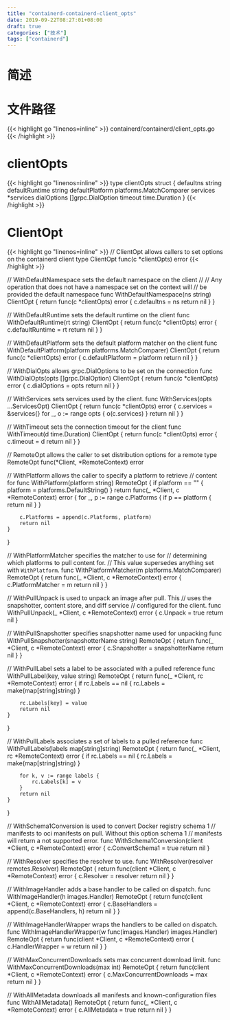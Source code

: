 ```yaml
---
title: "containerd-containerd-client_opts"
date: 2019-09-22T08:27:01+08:00
draft: true
categories: ["技术"]
tags: ["containerd"]
---
```

# 简述
<!--more-->
# 文件路径
{{< highlight go "linenos=inline" >}}
containerd/containerd/client_opts.go
{{< /highlight >}}

# clientOpts
{{< highlight go "linenos=inline" >}}
type clientOpts struct {
	defaultns       string
	defaultRuntime  string
	defaultPlatform platforms.MatchComparer
	services        *services
	dialOptions     []grpc.DialOption
	timeout         time.Duration
}
{{< /highlight >}}

# ClientOpt
{{< highlight go "linenos=inline" >}}
// ClientOpt allows callers to set options on the containerd client
type ClientOpt func(c *clientOpts) error
{{< /highlight >}}

// WithDefaultNamespace sets the default namespace on the client
//
// Any operation that does not have a namespace set on the context will
// be provided the default namespace
func WithDefaultNamespace(ns string) ClientOpt {
	return func(c *clientOpts) error {
		c.defaultns = ns
		return nil
	}
}

// WithDefaultRuntime sets the default runtime on the client
func WithDefaultRuntime(rt string) ClientOpt {
	return func(c *clientOpts) error {
		c.defaultRuntime = rt
		return nil
	}
}

// WithDefaultPlatform sets the default platform matcher on the client
func WithDefaultPlatform(platform platforms.MatchComparer) ClientOpt {
	return func(c *clientOpts) error {
		c.defaultPlatform = platform
		return nil
	}
}

// WithDialOpts allows grpc.DialOptions to be set on the connection
func WithDialOpts(opts []grpc.DialOption) ClientOpt {
	return func(c *clientOpts) error {
		c.dialOptions = opts
		return nil
	}
}

// WithServices sets services used by the client.
func WithServices(opts ...ServicesOpt) ClientOpt {
	return func(c *clientOpts) error {
		c.services = &services{}
		for _, o := range opts {
			o(c.services)
		}
		return nil
	}
}

// WithTimeout sets the connection timeout for the client
func WithTimeout(d time.Duration) ClientOpt {
	return func(c *clientOpts) error {
		c.timeout = d
		return nil
	}
}

// RemoteOpt allows the caller to set distribution options for a remote
type RemoteOpt func(*Client, *RemoteContext) error

// WithPlatform allows the caller to specify a platform to retrieve
// content for
func WithPlatform(platform string) RemoteOpt {
	if platform == "" {
		platform = platforms.DefaultString()
	}
	return func(_ *Client, c *RemoteContext) error {
		for _, p := range c.Platforms {
			if p == platform {
				return nil
			}
		}

		c.Platforms = append(c.Platforms, platform)
		return nil
	}
}

// WithPlatformMatcher specifies the matcher to use for
// determining which platforms to pull content for.
// This value supersedes anything set with `WithPlatform`.
func WithPlatformMatcher(m platforms.MatchComparer) RemoteOpt {
	return func(_ *Client, c *RemoteContext) error {
		c.PlatformMatcher = m
		return nil
	}
}

// WithPullUnpack is used to unpack an image after pull. This
// uses the snapshotter, content store, and diff service
// configured for the client.
func WithPullUnpack(_ *Client, c *RemoteContext) error {
	c.Unpack = true
	return nil
}

// WithPullSnapshotter specifies snapshotter name used for unpacking
func WithPullSnapshotter(snapshotterName string) RemoteOpt {
	return func(_ *Client, c *RemoteContext) error {
		c.Snapshotter = snapshotterName
		return nil
	}
}

// WithPullLabel sets a label to be associated with a pulled reference
func WithPullLabel(key, value string) RemoteOpt {
	return func(_ *Client, rc *RemoteContext) error {
		if rc.Labels == nil {
			rc.Labels = make(map[string]string)
		}

		rc.Labels[key] = value
		return nil
	}
}

// WithPullLabels associates a set of labels to a pulled reference
func WithPullLabels(labels map[string]string) RemoteOpt {
	return func(_ *Client, rc *RemoteContext) error {
		if rc.Labels == nil {
			rc.Labels = make(map[string]string)
		}

		for k, v := range labels {
			rc.Labels[k] = v
		}
		return nil
	}
}

// WithSchema1Conversion is used to convert Docker registry schema 1
// manifests to oci manifests on pull. Without this option schema 1
// manifests will return a not supported error.
func WithSchema1Conversion(client *Client, c *RemoteContext) error {
	c.ConvertSchema1 = true
	return nil
}

// WithResolver specifies the resolver to use.
func WithResolver(resolver remotes.Resolver) RemoteOpt {
	return func(client *Client, c *RemoteContext) error {
		c.Resolver = resolver
		return nil
	}
}

// WithImageHandler adds a base handler to be called on dispatch.
func WithImageHandler(h images.Handler) RemoteOpt {
	return func(client *Client, c *RemoteContext) error {
		c.BaseHandlers = append(c.BaseHandlers, h)
		return nil
	}
}

// WithImageHandlerWrapper wraps the handlers to be called on dispatch.
func WithImageHandlerWrapper(w func(images.Handler) images.Handler) RemoteOpt {
	return func(client *Client, c *RemoteContext) error {
		c.HandlerWrapper = w
		return nil
	}
}

// WithMaxConcurrentDownloads sets max concurrent download limit.
func WithMaxConcurrentDownloads(max int) RemoteOpt {
	return func(client *Client, c *RemoteContext) error {
		c.MaxConcurrentDownloads = max
		return nil
	}
}

// WithAllMetadata downloads all manifests and known-configuration files
func WithAllMetadata() RemoteOpt {
	return func(_ *Client, c *RemoteContext) error {
		c.AllMetadata = true
		return nil
	}
}
